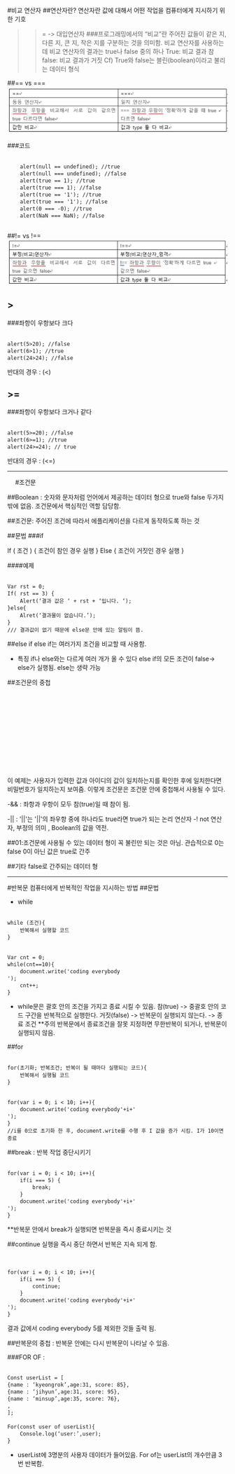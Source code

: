 
#비교 연산자 
##연산자란? 연산자란 값에 대해서 어떤 작업을 컴퓨터에게 지시하기 위한 기호


>>= -> 대입연산자 
###프로그래밍에서의 “비교”란 주어진 값들이 같은 지, 다른 지, 큰 지, 작은 지를 구분하는 것을 의미함.
비교 연산자를 사용하는데 비교 연산자의 결과는 true나 false 중의 하나
 True: 비교 결과 참	false: 비교 결과가 거짓 
Cf) True와 false는 블린(boolean)이라고 불리는 데이터 형식

##== vs ===
![비교 연산자](./img/1.jpg)

###코드 
<pre>
<code>
    alert(null == undefined); //true
    alert(null === undefined); //false
    alert(true == 1); //true
    alert(true === 1); //false
    alert(true == '1'); //true
    alert(true === '1'); //false
    alert(0 === -0); //true
    alert(NaN === NaN); //false
</code>
</pre>

##!= vs !==
![비교 연산자_부정](./img/2.jpg)


## >
###좌항이 우항보다 크다 
<pre><code> 
alert(5>20); //false
alert(6>1); //true
alert(24>24); //false
</code></pre>
반대의 경우 : (<)
## >= 
###좌항이 우항보다 크거나 같다 
<pre><code> 
alert(5>=20); //false
alert(6>=1); //true
alert(24>=24); // true 
</code></pre>

반대의 경우 : (<=)

------------------------------------------------------------------------------------
 
#조건문 

##Boolean : 숫자와 문자처럼 언어에서 제공하는 데이터 형으로 true와 false 두가지 밖에 없음. 조건문에서 핵심적인 역할 담당함.

##조건문: 주어진 조건에 따라서 에플리케이션을 다르게 동작하도록 하는 것

##문법
###if

If ( 조건 ) {
		조건이 참인 경우 실행
}
Else {
		조건이 거짓인 경우 실행 
}

####예제 
<pre><code>
Var rst = 0; 
If( rst == 3) {
	Alert(‘결과 값은 ‘ + rst + ‘입니다. ‘);
}else{
	Alret(‘결과물이 없습니다.’); 
}
/// 결과값이 없기 때문에 else문 안에 있는 알림이 뜸. 
</code></pre>

##else if
else if는 여러가지 조건을 비교할 때 사용함. 
- 특징 if나 else와는 다르게 여러 개가 올 수 있다 
else if의 모든 조건이 false-> else가 실행됨. else는 생략 가능

##조건문의 중첩
<pre><code>
<!DOCTYPE html>
<html>
<head>
    <meta charset="utf-8"/>
</head>
<body>
    <script>
        id = prompt('아이디를 입력해주세요.');
        if(id=='egoing'){
            password = prompt('비밀번호를 입력해주세요.');
            if(password==='111111'){
                alert('인증 했습니다.');
            } else {
                alert('인증에 실패 했습니다.');
            }
        } else {
            alert('인증에 실패 했습니다.');
        }
    </script>
</body>
</html>
</code></pre>

이 예제는 사용자가 입력한 값과 아이디의 값이 일치하는지를 확인한 후에 일치한다면 비밀번호가 일치하는지 보여줌. 이렇게 조건문은 조건문 안에 중첩해서 사용될 수 있다.

-&& : 좌항과 우항이 모두 참(true)일 때 참이 됨. 

-|| : '||'는 '||'의 좌우항 중에 하나라도 true라면 true가 되는 논리 연산자
-! not 연산자, 부정의 의미 , Boolean의 값을 역전. 

##01:조건문에 사용될 수 있는 데이터 형이 꼭 불린만 되는 것은 아님. 
관습적으로 0는 false
 0이 아닌 값은 true로 간주

##기타 false로 간주되는 데이터 형






-----------------------------------------------------------------------
#반복문 컴퓨터에게 반복적인 작업을 지시하는 방법
##문법

- while
<pre><code>
while (조건){
    반복해서 실행할 코드
}
</code></pre>
<pre><code>
Var cnt = 0;
while(cnt==10){
    document.write('coding everybody <br />');
	cnt++;
}
</code></pre>

* while문은 괄호 안의 조건을 가지고 종료 시킬 수 있음. 
 참(true) -> 중괄호 안의 코드 구간을 반복적으로 실행한다. 
거짓(false) -> 반복문이 실행되지 않는다. -> 종료 조건
**주의 반복문에서 종료조건을 잘못 지정하면 무한반복이 되거나, 반복문이 실행되지 않음.

##for
<pre><code>
for(초기화; 반복조건; 반복이 될 때마다 실행되는 코드){
    반복해서 실행될 코드
}
</code></pre>

<pre><code>
for(var i = 0; i < 10; i++){
    document.write('coding everybody'+i+'<br />');
}
//i를 0으로 초기화 한 후, document.write를 수행 후 I 값을 증가 시킴. I가 10이면 종료
</code></pre>


##break : 반복 작업 중단시키기
<pre><code>
for(var i = 0; i < 10; i++){
    if(i === 5) {
        break;
    }
    document.write('coding everybody'+i+'<br />');
}
</code></pre>

**반복문 안에서 break가 실행되면 반복문을 즉시 종료시키는 것

##continue 실행을 즉시 중단 하면서 반복은 지속 되게 함. 
<pre><code>

for(var i = 0; i < 10; i++){
    if(i === 5) {
        continue;
    }
    document.write('coding everybody'+i+'<br />');
}
</code></pre>

결과 값에서 coding everybody 5를 제외한 것들 출력 됨.

##반복문의 중첩 : 반복문 안에는 다시 반복문이 나타날 수 있음.

###FOR OF : 
<pre><code>
Const userList = [
{name : ‘kyeongrok’,age:31, score: 85},
{name : ‘jihyun’,age:31, score: 95},
{name : ‘minsup’,age:35, score: 76},
,
];

For(const user of userList){
    Console.log(‘user:’,user);
}
</code></pre>
*  userList에 3명분의 사용자 데이터가 들어있음. For of는 userList의 개수만큼 3번 반복함.
